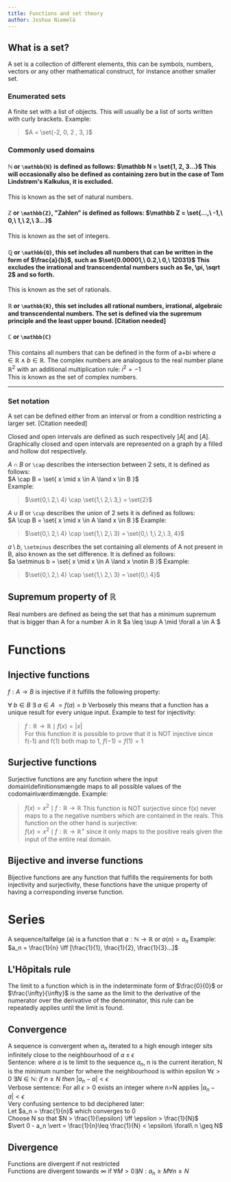 ```yaml
---
title: Functions and set theory
author: Joshua Niemelä
---
```

## What is a set?
A set is a collection of different elements, this can be symbols, numbers, vectors or any other mathematical construct, for instance another smaller set.  
### Enumerated sets
A finite set with a list of objects. This will usually be a list of sorts written with curly brackets. Example:
> $A = \set{-2, 0, 2 , 3, }$

### Commonly used domains
#### $\mathbb N$ or `\mathbb{N}` is defined as follows: $\mathbb N = \set{1, 2, 3...}$ This will occasionally also be defined as containing zero but in the case of Tom Lindstrøm's Kalkulus, it is excluded.  
This is known as the set of natural numbers.

#### $\mathbb Z$ or `\mathbb{Z}`, "Zahlen" is defined as follows: $\mathbb Z = \set{...,\ -1,\ 0,\ 1,\ 2,\ 3...}$  
This is known as the set of integers.

#### $\mathbb Q$ or `\mathbb{Q}`, this set includes all numbers that can be written in the form of $\frac{a}{b}$, such as $\set{0.00001,\ 0.2,\ 0,\ 12031}$ This excludes the irrational and transcendental numbers such as $e, \pi, \sqrt 2$ and so forth.
This is known as the set of rationals.

#### $\mathbb R$ or `\mathbb{R}`, this set includes all rational numbers, irrational, algebraic and transcendental numbers. The set is defined via the supremum principle and the least upper bound. [Citation needed]

#### $\mathbb C$ or `\mathbb{C}`
This contains all numbers that can be defined in the form of a+bi where $a\in \mathbb R \land b \in \mathbb R$. The complex numbers are analogous to the real number plane $\mathbb R^2$ with an additional multiplication rule: $i^2=-1$  
This is known as the set of complex numbers.

---

### Set notation
A set can be defined either from an interval or from a condition restricting a larger set. [Citation needed]

Closed and open intervals are defined as such respectively $]A[$ and $[A]$. Graphically closed and open intervals are represented on a graph by a filled and hollow dot respectively.

$A \cap B$ or `\cap` describes the intersection between 2 sets, it is defined as follows:  
$A \cap B = \set{ x \mid x \in A \land x \in B }$  
Example:  
> $\set{0,\ 2,\ 4} \cap \set{1,\ 2,\ 3,} = \set{2}$  

$A \cup B$ or `\cup` describes the union of 2 sets it is defined as follows:  
$A \cup B = \set{ x \mid x \in A \land x \in B }$
Example:
> $\set{0,\ 2,\ 4} \cap \set{1,\ 2,\ 3} = \set{0,\ 1,\ 2,\ 3, 4}$  

$a \setminus b$, `\setminus` describes the set containing all elements of A not present in B, also known as the set difference. It is defined as follows:  
$a \setminus b = \set{ x \mid x \in A \land x \notin B }$ Example:  
> $\set{0,\ 2,\ 4} \cap \set{1,\ 2,\ 3} = \set{0,\ 4}$  

## Supremum property of $\mathbb R$
Real numbers are defined as being the set that has a minimum supremum that is bigger than A for a number A in $\mathbb R$
$a \leq \sup A \mid \forall a \in A $

# Functions 

## Injective functions
$f: A \rightarrow B$ is injective if it fulfills the following property:

 $\forall\ b \in B\ \exists\ a \in A\ = f(a) = b$ Verbosely this means that a function has a unique result for every unique input. Example to test for injectivity:
 > $f: \mathbb R \rightarrow \mathbb R  \mid f(x) = \vert x \vert$  
 > For this function it is possible to prove that it is NOT injective since f(-1) and f(1) both map to 1, $f(-1) = f(1) = 1$
## Surjective functions
Surjective functions are any function where the input domain\definitionsmængde maps to all possible values of the codomain\værdimængde. Example:
> $f(x)=x^2 \mid f: \mathbb R \rightarrow \mathbb R$ 
> This function is NOT surjective since f(x) never maps to a the negative numbers which are contained in the reals. This function on the other hand is surjective:  
> $f(x)=x^2 \mid f: \mathbb R \rightarrow  \mathbb  R^+$ since it only maps to the positive reals given the input of the entire real domain.
## Bijective and inverse functions
Bijective functions are any function that fulfills the requirements for both injectivity and surjectivity, these functions have the unique property of having a corresponding inverse function.

# Series
A sequence/talfølge (a) is a function that $a:\mathbb N \rightarrow \mathbb R$ or $a(n) = a_n$ 
Example:  
$a_n = \frac{1}{n} \iff [\frac{1}{1}, \frac{1}{2}, \frac{1}{3}...]$
## L'Hôpitals rule
The limit to a function which is in the indeterminate form of $\frac{0}{0}$ or $\frac{\infty}{\infty}$ is the same as the limit to the derivative of the numerator over the derivative of the denominator, this rule can be repeatedly applies until the limit is found.
## Convergence
A sequence is convergent when $a_n$ iterated to a high enough integer sits infinitely close to the neighbourhood of $a \pm \epsilon$  
Sentence: where $a$ is te limit to the sequence $a_n$, n is the current iteration, N is the minimum number for where the neighbourhood is within epsilon
$\forall \epsilon > 0\ \exists N \in \mathbb N :\ if\ n \geq N\ then\ \vert a_n -a \vert < \epsilon$  
Verbose sentence:
For all $\epsilon >0$ exists an integer where n>N applies $\vert a_n -a \vert < \epsilon$  
Very confusing sentence to bd deciphered later:  
Let $a_n = \frac{1}{n}$ which converges to 0  
Choose N so that $N > \frac{1}{\epsilon} \iff \epsilon > \frac{1}{N}$  
$\vert 0 - a_n \vert = \frac{1}{n}\leq \frac{1}{N} < \epsilon\ \forall\ n \geq N$
## Divergence
Functions are divergent if not restricted  
Functions are divergent towards $\infty$ if $\forall M > 0 \exists N : a_n \geq M \forall n \geq N$
